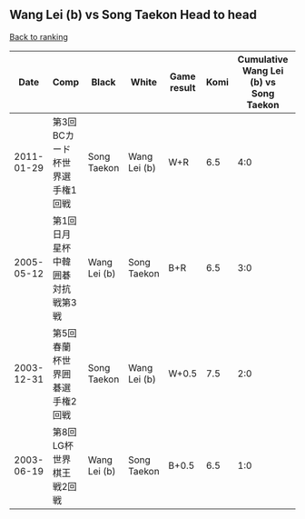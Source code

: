## Wang Lei (b) vs Song Taekon Head to head

[Back to ranking](../../index.md)




| **Date** | **Comp** | **Black** | **White** | **Game result** | **Komi** | **Cumulative Wang Lei (b) vs Song Taekon** | **Wang Lei (b) streak** | **Song Taekon streak** | 
| --- | --- | --- | --- | --- | --- | --- | --- | --- |
| 2011-01-29 | 第3回BCカード杯世界選手権1回戦 | Song Taekon | Wang Lei (b) | W+R | 6.5 | 4:0 | 4 | 0 | 
| 2005-05-12 | 第1回日月星杯中韓囲碁対抗戦第3戦 | Wang Lei (b) | Song Taekon | B+R | 6.5 | 3:0 | 3 | 0 | 
| 2003-12-31 | 第5回春蘭杯世界囲碁選手権2回戦 | Song Taekon | Wang Lei (b) | W+0.5 | 7.5 | 2:0 | 2 | 0 | 
| 2003-06-19 | 第8回LG杯世界棋王戦2回戦 | Wang Lei (b) | Song Taekon | B+0.5 | 6.5 | 1:0 | 1 | 0 |




